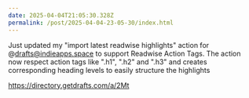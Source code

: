 ```yaml
---
date: 2025-04-04T21:05:30.328Z
permalink: /post/2025-04-04-23-05-30/index.html
---
```


Just updated my "import latest readwise highlights" action for @drafts@indieapps.space to support Readwise Action Tags.
The action now respect action tags like ".h1", ".h2" and ".h3" and creates corresponding heading levels to easily structure the highlights

https://directory.getdrafts.com/a/2Mt